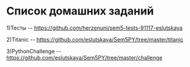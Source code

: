 # Cписок домашних заданий
1)Тесты -- https://github.com/herzenuni/sem5-tests-91117-eslutskaya


2)Titanic -- https://github.com/eslutskaya/Sem5PY/tree/master/titanic


3)PythonChallenge -- https://github.com/eslutskaya/Sem5PY/tree/master/challenge

